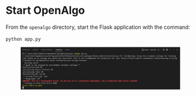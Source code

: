 # Start OpenAlgo

From the `openalgo` directory, start the Flask application with the command:

`python app.py`



<figure><img src="../../.gitbook/assets/Running OpenAlgo Application.png" alt=""><figcaption></figcaption></figure>
